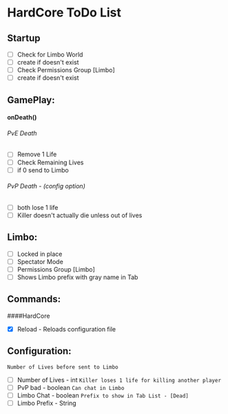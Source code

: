 # HardCore ToDo List

## Startup
- [ ] Check for Limbo World 
- [ ] create if doesn't exist
- [ ] Check Permissions Group [Limbo]
- [ ] create if doesn't exist
	
## GamePlay:
#### onDeath()

###### PvE Death
- [ ] Remove 1 Life
- [ ] Check Remaining Lives
- [ ] if 0 send to Limbo

###### PvP Death - (config option) 
- [ ] both lose 1 life 
- [ ] Killer doesn't actually die unless out of lives
	
## Limbo:
- [ ] Locked in place
- [ ] Spectator Mode
- [ ] Permissions Group [Limbo]
- [ ] Shows Limbo prefix with gray name in Tab

## Commands:
####HardCore
- [x] Reload - Reloads configuration file
		
## Configuration:
`Number of Lives before sent to Limbo`
- [ ] Number of Lives - int
`Killer loses 1 life for killing another player`
- [ ] PvP bad - boolean
`Can chat in Limbo`
- [ ] Limbo Chat - boolean
`Prefix to show in Tab List - [Dead]`
- [ ] Limbo Prefix - String
